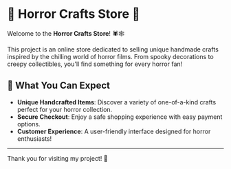 # 🎃 Horror Crafts Store 👻

Welcome to the **Horror Crafts Store**! 🕷️🕸️ 

This project is an online store dedicated to selling unique handmade crafts inspired by the chilling world of horror films. From spooky decorations to creepy collectibles, you'll find something for every horror fan! 

## 🛒 What You Can Expect

- **Unique Handcrafted Items**: Discover a variety of one-of-a-kind crafts perfect for your horror collection. 
- **Secure Checkout**: Enjoy a safe shopping experience with easy payment options. 
- **Customer Experience**: A user-friendly interface designed for horror enthusiasts!

---

Thank you for visiting my project! 🎉
